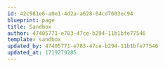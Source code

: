 ```yaml
---
id: 42c981e6-a0e1-4d2a-a628-04cd7603ec94
blueprint: page
title: Sandbox
author: 47405771-e783-47ce-b294-11b1bfe77546
template: sandbox
updated_by: 47405771-e783-47ce-b294-11b1bfe77546
updated_at: 1719279285
---
```

